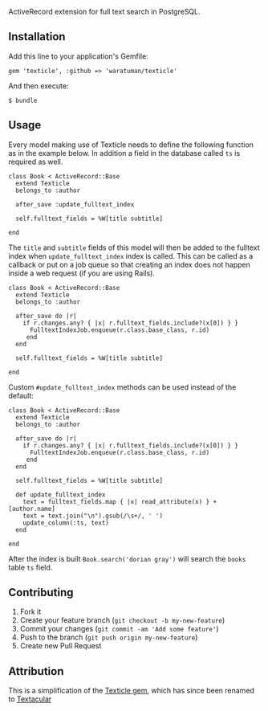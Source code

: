 

ActiveRecord extension for full text search in PostgreSQL.

## Installation

Add this line to your application's Gemfile:

    gem 'texticle', :github => 'waratuman/texticle'

And then execute:

    $ bundle

## Usage

Every model making use of Texticle needs to define the following function as in
the example below. In addition a field in the database called `ts` is required
as well.

    class Book < ActiveRecord::Base
      extend Texticle
      belongs_to :author

      after_save :update_fulltext_index

      self.fulltext_fields = %W[title subtitle]

    end

The `title` and `subtitle` fields of this model will then be added to the
fulltext index when `update_fulltext_index` index is called. This can be called
as a callback or put on a job queue so that creating an index does not happen
inside a web request (if you are using Rails).

    class Book < ActiveRecord::Base
      extend Texticle
      belongs_to :author

      after_save do |r|
        if r.changes.any? { |x| r.fulltext_fields.include?(x[0]) } }
          FulltextIndexJob.enqueue(r.class.base_class, r.id) 
         end
      end

      self.fulltext_fields = %W[title subtitle]

    end

Custom `#update_fulltext_index` methods can be used instead of the default:

    class Book < ActiveRecord::Base
      extend Texticle
      belongs_to :author

      after_save do |r|
        if r.changes.any? { |x| r.fulltext_fields.include?(x[0]) } }
          FulltextIndexJob.enqueue(r.class.base_class, r.id) 
         end
      end

      self.fulltext_fields = %W[title subtitle]

      def update_fulltext_index
        text = fulltext_fields.map { |x| read_attribute(x) } + [author.name]
        text = text.join("\n").gsub(/\s+/, ' ')
        update_column(:ts, text)
      end

    end

After the index is built `Book.search('dorian gray')` will search the `books`
table `ts` field.


## Contributing

1. Fork it
2. Create your feature branch (`git checkout -b my-new-feature`)
3. Commit your changes (`git commit -am 'Add some feature'`)
4. Push to the branch (`git push origin my-new-feature`)
5. Create new Pull Request

## Attribution

This is a simplification of the [Texticle gem](https://github.com/tenderlove/texticle), which has since been renamed to [Textacular](https://github.com/textacular/textacular)
